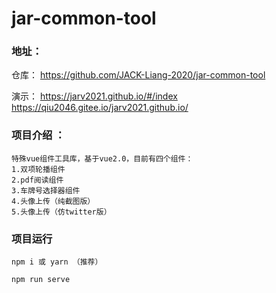 # jar-common-tool

### 地址：

仓库：
https://github.com/JACK-Liang-2020/jar-common-tool

演示：
https://jarv2021.github.io/#/index
https://qiu2046.gitee.io/jarv2021.github.io/

### 项目介绍 ：

```
特殊vue组件工具库，基于vue2.0，目前有四个组件：
1.双项轮播组件
2.pdf阅读组件
3.车牌号选择器组件
4.头像上传（纯截图版）
5.头像上传（仿twitter版）
```

### 项目运行

```
npm i 或 yarn （推荐）

npm run serve
```
